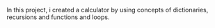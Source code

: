 In this project, i created a calculator by using concepts of dictionaries, recursions and functions and loops.